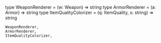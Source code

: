 type WeaponRenderer = (w: Weapon) => string
type ArmorRenderer = (a: Armor) => string
type ItemQualityColorizer = (q: ItemQuality, s: string) => string

	WeaponRenderer,
	ArmorRenderer,
	ItemQualityColorizer,
